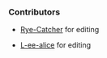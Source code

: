 ### Contributors

- [Rye-Catcher](https://github.com/Rye-Catcher) for editing

- [L-ee-alice](https://github.com/L-ee-alice) for editing
